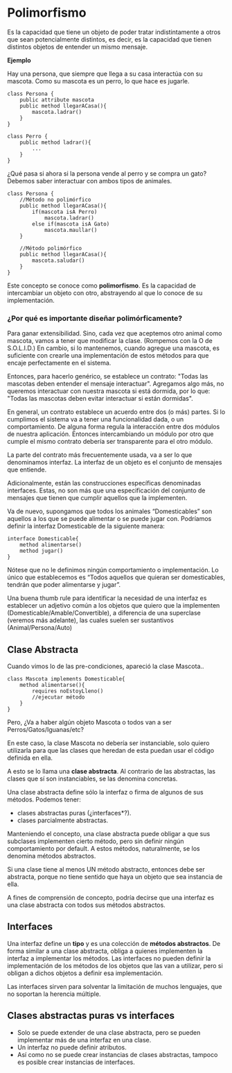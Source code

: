 # Polimorfismo

Es la capacidad que tiene un objeto de poder tratar indistintamente a otros que sean potencialmente distintos, es decir, es la capacidad que tienen distintos objetos de entender un mismo mensaje.

**Ejemplo**

Hay una persona, que siempre que llega a su casa interactúa con su mascota. Como su mascota es un perro, lo que hace es jugarle.

```text
class Persona {
    public attribute mascota
    public method llegarACasa(){
        mascota.ladrar()
    }
}

class Perro {
    public method ladrar(){
        ...
    }
}
```

¿Qué pasa si ahora si la persona vende al perro y se compra un gato? Debemos saber interactuar con ambos tipos de animales.

```text
class Persona {    
    //Método no polimórfico
    public method llegarACasa(){
        if(mascota isA Perro)
            mascota.ladrar()
        else if(mascota isA Gato)
            mascota.maullar()
    }

    //Método polimórfico
    public method llegarACasa(){
        mascota.saludar()
    }
}
```

Este concepto se conoce como **polimorfismo**. Es la capacidad de intercambiar un objeto con otro, abstrayendo al que lo conoce de su implementación.

### ¿Por qué es importante diseñar polimórficamente?

Para ganar extensibilidad. Sino, cada vez que aceptemos otro animal como mascota, vamos a tener que modificar la clase. \(Rompemos con la O de S.O.L.I.D.\) En cambio, si lo mantenemos, cuando agregue una mascota, es suficiente con crearle una implementación de estos métodos para que encaje perfectamente en el sistema.

Entonces, para hacerlo genérico, se establece un contrato: "Todas las mascotas deben entender el mensaje interactuar". Agregamos algo más, no queremos interactuar con nuestra mascota si está dormida, por lo que: "Todas las mascotas deben evitar interactuar si están dormidas".

En general, un contrato establece un acuerdo entre dos \(o más\) partes. Si lo cumplimos el sistema va a tener una funcionalidad dada, o un comportamiento. De alguna forma regula la interacción entre dos módulos de nuestra aplicación. Entonces intercambiando un módulo por otro que cumple el mismo contrato debería ser transparente para el otro módulo.

La parte del contrato más frecuentemente usada, va a ser lo que denominamos interfaz. La interfaz de un objeto es el conjunto de mensajes que entiende.

Adicionalmente, están las construcciones específicas denominadas interfaces. Estas, no son más que una especificación del conjunto de mensajes que tienen que cumplir aquellos que la implementen.

Va de nuevo, supongamos que todos los animales “Domesticables” son aquellos a los que se puede alimentar o se puede jugar con. Podríamos definir la interfaz Domesticable de la siguiente manera:

```text
interface Domesticable{
    method alimentarse()
    method jugar()
}
```

Nótese que no le definimos ningún comportamiento o implementación. Lo único que establecemos es “Todos aquellos que quieran ser domesticables, tendrán que poder alimentarse y jugar”.

Una buena thumb rule para identificar la necesidad de una interfaz es establecer un adjetivo común a los objetos que quiero que la implementen \(Domesticable/Amable/Convertible\), a diferencia de una superclase \(veremos más adelante\), las cuales suelen ser sustantivos \(Animal/Persona/Auto\)

## Clase Abstracta

Cuando vimos lo de las pre-condiciones, apareció la clase Mascota..

```text
class Mascota implements Domesticable{
    method alimentarse(){
        requires noEstoyLleno()
        //ejecutar método
    }
}
```

Pero, ¿Va a haber algún objeto Mascota o todos van a ser Perros/Gatos/Iguanas/etc?

En este caso, la clase Mascota no debería ser instanciable, solo quiero utilizarla para que las clases que heredan de esta puedan usar el código definida en ella.

A esto se lo llama una **clase abstracta**. Al contrario de las abstractas, las clases que sí son instanciables, se las denomina concretas.

Una clase abstracta define sólo la interfaz o firma de algunos de sus métodos. Podemos tener:

* clases abstractas puras \(¿interfaces\*?\).
* clases parcialmente abstractas.

Manteniendo el concepto, una clase abstracta puede obligar a que sus subclases implementen cierto método, pero sin definir ningún comportamiento por default. A estos métodos, naturalmente, se los denomina métodos abstractos.

Si una clase tiene al menos UN método abstracto, entonces debe ser abstracta, porque no tiene sentido que haya un objeto que sea instancia de ella.

A fines de comprensión de concepto, podría decirse que una interfaz es una clase abstracta con todos sus métodos abstractos.

## Interfaces

Una interfaz define un **tipo** y es una colección de **métodos abstractos**. De forma similar a una clase abstracta, obliga a quienes implementen la interfaz a implementar los métodos. Las interfaces no pueden definir la implementación de los métodos de los objetos que las van a utilizar, pero si obligan a dichos objetos a definir esa implementación.

Las interfaces sirven para solventar la limitación de muchos lenguajes, que no soportan la herencia múltiple.

## Clases abstractas puras vs interfaces

* Solo se puede extender de una clase abstracta, pero se pueden implementar más de una interfaz en una clase.
* Un interfaz no puede definir atributos.
* Así como no se puede crear instancias de clases abstractas, tampoco es posible crear instancias de interfaces.

